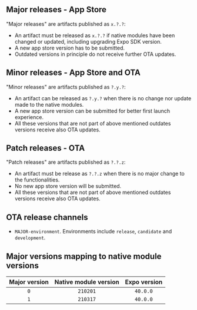 ## Major releases - App Store

"Major releases" are artifacts published as `x.?.?`:
  * An artifact must be released as `x.?.?` if native modules have been changed or updated, including upgrading Expo SDK version.
  * A new app store version has to be submitted.
  * Outdated versions in principle do not receive further OTA updates.

## Minor releases - App Store and OTA

"Minor releases" are artifacts published as `?.y.?`:
  * An artifact can be released as `?.y.?` when there is no change nor update made to the native modules.
  * A new app store version can be submitted for better first launch experience.
  * All these versions that are not part of above mentioned outdates versions receive also OTA updates.

## Patch releases - OTA

"Patch releases" are artifacts published as `?.?.z`:
  * An artifact must be release as `?.?.z` when there is no major change to the functionalities.
  * No new app store version will be submitted.
  * All these versions that are not part of above mentioned outdates versions receive also OTA updates.

## OTA release channels

  * `MAJOR-environment`. Environments include `release`, `candidate` and `development`.

## Major versions mapping to native module versions

| Major version | Native module version | Expo version |
| :-----------: | :-------------------: | :----------: |
| `0`           | `210201`              | `40.0.0`     |
| `1`           | `210317`              | `40.0.0`     |